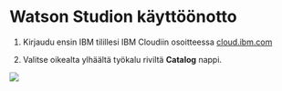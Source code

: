 # Watson Studion käyttöönotto

1. Kirjaudu ensin IBM tilillesi IBM Cloudiin osoitteessa <a href="https://cloud.ibm.com">cloud.ibm.com</a>

2. Valitse oikealta ylhäältä työkalu riviltä **Catalog** nappi.

![](WatsonStudioStart/catalog.png)
